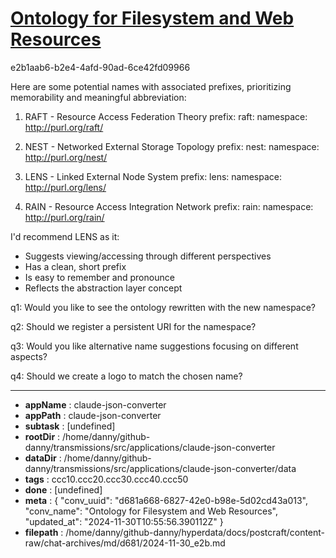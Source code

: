 # [Ontology for Filesystem and Web Resources](https://claude.ai/chat/d681a668-6827-42e0-b98e-5d02cd43a013)

e2b1aab6-b2e4-4afd-90ad-6ce42fd09966

 Here are some potential names with associated prefixes, prioritizing memorability and meaningful abbreviation:

1. RAFT - Resource Access Federation Theory
   prefix: raft:
   namespace: http://purl.org/raft/

2. NEST - Networked External Storage Topology 
   prefix: nest:
   namespace: http://purl.org/nest/

3. LENS - Linked External Node System
   prefix: lens:
   namespace: http://purl.org/lens/

4. RAIN - Resource Access Integration Network
   prefix: rain:
   namespace: http://purl.org/rain/

I'd recommend LENS as it:
- Suggests viewing/accessing through different perspectives
- Has a clean, short prefix
- Is easy to remember and pronounce
- Reflects the abstraction layer concept

q1: Would you like to see the ontology rewritten with the new namespace?

q2: Should we register a persistent URI for the namespace?

q3: Would you like alternative name suggestions focusing on different aspects?

q4: Should we create a logo to match the chosen name?

---

* **appName** : claude-json-converter
* **appPath** : claude-json-converter
* **subtask** : [undefined]
* **rootDir** : /home/danny/github-danny/transmissions/src/applications/claude-json-converter
* **dataDir** : /home/danny/github-danny/transmissions/src/applications/claude-json-converter/data
* **tags** : ccc10.ccc20.ccc30.ccc40.ccc50
* **done** : [undefined]
* **meta** : {
  "conv_uuid": "d681a668-6827-42e0-b98e-5d02cd43a013",
  "conv_name": "Ontology for Filesystem and Web Resources",
  "updated_at": "2024-11-30T10:55:56.390112Z"
}
* **filepath** : /home/danny/github-danny/hyperdata/docs/postcraft/content-raw/chat-archives/md/d681/2024-11-30_e2b.md